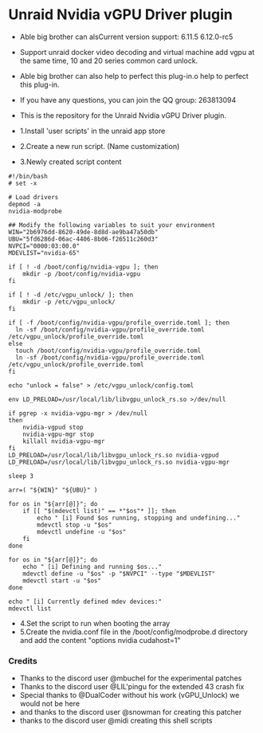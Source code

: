 # Unraid Nvidia vGPU Driver plugin

- Able big brother can alsCurrent version support: 6.11.5 6.12.0-rc5

- Support unraid docker video decoding and virtual machine add vgpu at the same time, 10 and 20 series common card unlock.

- Able big brother can also help to perfect this plug-in.o help to perfect this plug-in.

- If you have any questions, you can join the QQ group: 263813094

- This is the repository for the Unraid Nvidia vGPU Driver plugin.

- 1.Install 'user scripts' in the unraid app store
- 2.Create a new run script. (Name customization)
- 3.Newly created script content

```shell
#!/bin/bash
# set -x

# Load drivers 
depmod -a
nvidia-modprobe

## Modify the following variables to suit your environment
WIN="2b6976dd-8620-49de-8d8d-ae9ba47a50db"
UBU="5fd6286d-06ac-4406-8b06-f26511c260d3"
NVPCI="0000:03:00.0"
MDEVLIST="nvidia-65"

if [ ! -d /boot/config/nvidia-vgpu ]; then
    mkdir -p /boot/config/nvidia-vgpu
fi

if [ ! -d /etc/vgpu_unlock/ ]; then
    mkdir -p /etc/vgpu_unlock/
fi

if [ -f /boot/config/nvidia-vgpu/profile_override.toml ]; then
  ln -sf /boot/config/nvidia-vgpu/profile_override.toml /etc/vgpu_unlock/profile_override.toml
else 
  touch /boot/config/nvidia-vgpu/profile_override.toml
  ln -sf /boot/config/nvidia-vgpu/profile_override.toml /etc/vgpu_unlock/profile_override.toml
fi

echo "unlock = false" > /etc/vgpu_unlock/config.toml

env LD_PRELOAD=/usr/local/lib/libvgpu_unlock_rs.so >/dev/null

if pgrep -x nvidia-vgpu-mgr > /dev/null
then
    nvidia-vgpud stop
    nvidia-vgpu-mgr stop
    killall nvidia-vgpu-mgr
fi
LD_PRELOAD=/usr/local/lib/libvgpu_unlock_rs.so nvidia-vgpud 
LD_PRELOAD=/usr/local/lib/libvgpu_unlock_rs.so nvidia-vgpu-mgr

sleep 3

arr=( "${WIN}" "${UBU}" )

for os in "${arr[@]}"; do
    if [[ "$(mdevctl list)" == *"$os"* ]]; then
        echo " [i] Found $os running, stopping and undefining..."
        mdevctl stop -u "$os"
        mdevctl undefine -u "$os"
    fi
done

for os in "${arr[@]}"; do
    echo " [i] Defining and running $os..."
    mdevctl define -u "$os" -p "$NVPCI" --type "$MDEVLIST"
    mdevctl start -u "$os"
done

echo " [i] Currently defined mdev devices:"
mdevctl list
```

- 4.Set the script to run when booting the array
- 5.Create the nvidia.conf file in the /boot/config/modprobe.d directory and add the content "options nvidia cudahost=1"

### Credits
- Thanks to the discord user @mbuchel for the experimental patches
- Thanks to the discord user @LIL'pingu for the extended 43 crash fix
- Special thanks to @DualCoder without his work (vGPU_Unlock) we would not be here
- and thanks to the discord user @snowman for creating this patcher
- thanks to the discord user @midi creating this shell scripts
